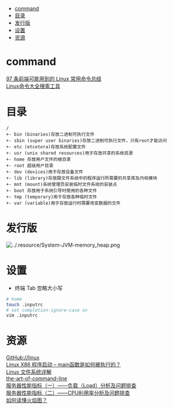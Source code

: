 <!-- TOC -->

- [command](#command)
- [目录](#目录)
- [发行版](#发行版)
- [设置](#设置)
- [资源](#资源)

<!-- /TOC -->

# command

[97 条前端可能用到的 Linux 常用命令总结](https://mp.weixin.qq.com/s/DuMVH1-kxkIpUzxDs7p4og)<br>
[Linux命令大全搜索工具](https://wangchujiang.com/linux-command/)<br>

# 目录

```shell
/
+- bin (binaries)存放二进制可执行文件
+- sbin (super user binaries)存放二进制可执行文件，只有root才能访问
+- etc (etcetera)存放系统配置文件
+- usr (unix shared resources)用于存放共享的系统资源
+- home 存放用户文件的根目录
+- root 超级用户目录
+- dev (devices)用于存放设备文件
+- lib (library)存放跟文件系统中的程序运行所需要的共享库及内核模块
+- mnt (mount)系统管理员安装临时文件系统的安装点
+- boot 存放用于系统引导时使用的各种文件
+- tmp (temporary)用于存放各种临时文件
+- var (variable)用于存放运行时需要改变数据的文件
```

# 发行版


![../.resource/System-JVM-memory_heap.png](../.resource/System-Linux-distribute.jpg)

# 设置

- 终端 Tab 忽略大小写

```bash
# home
touch .inputrc
# set completion-ignore-case on
vim .inputrc
```

# 资源

[GitHub://linux](https://github.com/torvalds/linux)<br>
[Linux X86 程序启动 – main函数是如何被执行的？](https://luomuxiaoxiao.com/?p=516)<br>
[Linux 文件系统详解](https://mp.weixin.qq.com/s/yuyRNlNQQQs6BHJKtQJOQg)<br>
[the-art-of-command-line](https://github.com/jlevy/the-art-of-command-line)<br>
[服务器性能指标（一）——负载（Load）分析及问题排查](https://mp.weixin.qq.com/s/s4MkM6UDo5TOLhfnZadGsQ)<br>
[服务器性能指标（二）——CPU利用率分析及问题排查](https://mp.weixin.qq.com/s/iXVi-5ksjSlU7t0H9Dhjwg)<br>
[如何读懂火焰图？](https://mp.weixin.qq.com/s/ujYSGr_UphO4IkNt12BbXg)<br>
